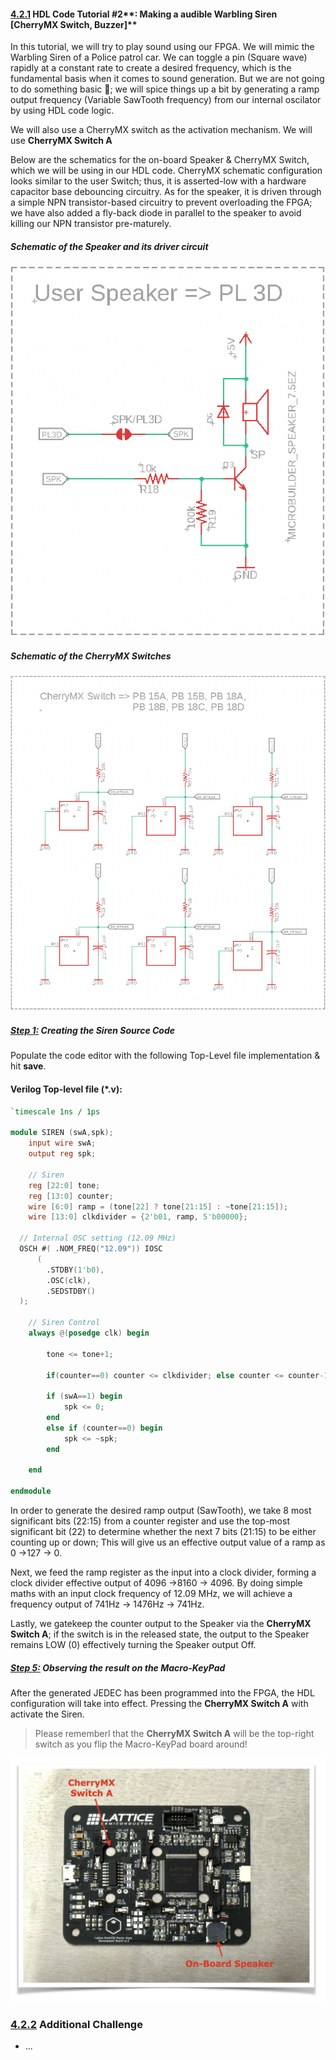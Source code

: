 #### [4.2.1](#Chapter4_2_1) HDL Code Tutorial #2**: Making a audible Warbling Siren [CherryMX Switch, Buzzer]**

In this tutorial, we will try to play sound using our FPGA. We will mimic the Warbling Siren of a Police patrol car. We can toggle a pin (Square wave) rapidly at a constant rate to create a desired frequency, which is the fundamental basis when it comes to sound generation. But we are not going to do something basic 🤩; we will spice things up a bit by generating a ramp output frequency (Variable SawTooth frequency) from our internal oscilator by using HDL code logic.

We will also use a CherryMX switch as the activation mechanism. We will use **CherryMX Switch A**

Below are the schematics for the on-board Speaker & CherryMX Switch, which we will be using in our HDL code. CherryMX schematic configuration looks similar to the user Switch; thus, it is asserted-low with a hardware capacitor base debouncing circuitry. As for the speaker, it is driven through a simple NPN transistor-based circuitry to prevent overloading the FPGA; we have also added a fly-back diode in parallel to the speaker to avoid killing our NPN transistor pre-maturely.

##### Schematic of the Speaker and its driver circuit 

![Speaker_Driver](https://github.com/TomatoCube18/Lattice_FPGA_MacroKeys/blob/main/Tutorial_Files/Tutorial_2/Images/Tutorial02-01-Speaker.png?raw=true)

##### Schematic of the CherryMX Switches

![CherryMX_Switch](https://github.com/TomatoCube18/Lattice_FPGA_MacroKeys/blob/main/Tutorial_Files/Tutorial_2/Images/Tutorial02-02-CherryMX.png?raw=true)



##### [Step 1:](#Chapter4_2_1_1) Creating the Siren Source Code

Populate the code editor with the following Top-Level file implementation & hit **save**.

#### Verilog Top-level file (\*.v):
```verilog
`timescale 1ns / 1ps
 
module SIREN (swA,spk);
	input wire swA;	
	output reg spk;
   
	// Siren
	reg [22:0] tone;
	reg [13:0] counter;
	wire [6:0] ramp = (tone[22] ? tone[21:15] : ~tone[21:15]);
	wire [13:0] clkdivider = {2'b01, ramp, 5'b00000};
   
  // Internal OSC setting (12.09 MHz)
  OSCH #( .NOM_FREQ("12.09")) IOSC
      (
        .STDBY(1'b0),
        .OSC(clk),
        .SEDSTDBY()
  );
   
	// Siren Control
	always @(posedge clk) begin
		
		tone <= tone+1;

		if(counter==0) counter <= clkdivider; else counter <= counter-1;
		
		if (swA==1) begin
			spk <= 0;
		end
		else if (counter==0) begin
			spk <= ~spk;
		end 
		
	end
 
endmodule
```

In order to generate the desired ramp output (SawTooth), we take 8 most significant bits (22:15) from a counter register and use the top-most significant bit (22) to determine whether the next 7 bits (21:15) to be either counting up or down; This will give us an effective output value of a ramp as 0 →127 → 0.

Next, we feed the ramp register as the input into a clock divider, forming a clock divider effective output of 4096 →8160 → 4096. By doing simple maths with an input clock frequency of 12.09 MHz, we will achieve a frequency output of 741Hz → 1476Hz → 741Hz.

Lastly, we gatekeep the counter output to the Speaker via the **CherryMX Switch A**; if the switch is in the released state, the output to the Speaker remains LOW (0) effectively turning the Speaker output Off.



##### [Step 5:](#Chapter4_1_1_5) Observing the result on the Macro-KeyPad
After the generated JEDEC has been programmed into the FPGA, the HDL configuration will take into effect. Pressing the **CherryMX Switch A** with activate the Siren.

> Please rememberl that the **CherryMX Switch A** will be the top-right switch as you flip the Macro-KeyPad board around!

![user LED & Button Location](https://github.com/TomatoCube18/Lattice_FPGA_MacroKeys/blob/main/Tutorial_Files/Tutorial_2/Images/Tutorial02-03-CherryMX_Speaker_Location.png?raw=true)

### [4.2.2](#Chapter4_2_2) Additional Challenge
* ...



[Lattice]:(https://www.latticesemi.com)